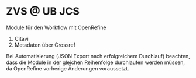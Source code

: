 # ZVS @ UB JCS
Module für den Workflow mit OpenRefine

 1. Citavi
 1. Metadaten über Crossref
 
Bei Automatisierung (JSON Export nach erfolgreichem Durchlauf) beachten, dass die Module in der gleichen Reihenfolge durchlaufen werden müssen, da OpenRefine vorherige Änderungen voraussetzt.